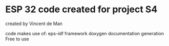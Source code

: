 # ESP 32 code created for project S4

created by Vincent de Man

code makes use of: 
eps-idf framework 
doxygen documentation generation
Free to use
